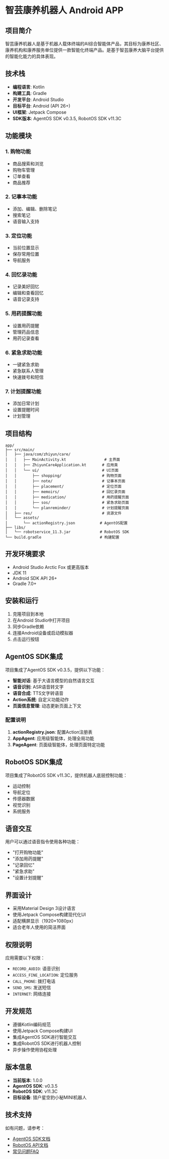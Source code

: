 # 智芸康养机器人 Android APP

## 项目简介

智芸康养机器人是基于机器人载体终端的AI综合智能体产品，其目标为康养社区、康养机构和康养服务单位提供一款智能化终端产品。是基于智芸康养大脑平台提供的智能化能力的具体表现。

## 技术栈

- **编程语言**: Kotlin
- **构建工具**: Gradle
- **开发平台**: Android Studio
- **目标平台**: Android (API 26+)
- **UI框架**: Jetpack Compose
- **SDK版本**: AgentOS SDK v0.3.5, RobotOS SDK v11.3C

## 功能模块

### 1. 购物功能
- 商品搜索和浏览
- 购物车管理
- 订单查看
- 商品推荐

### 2. 记事本功能
- 添加、编辑、删除笔记
- 搜索笔记
- 语音输入支持

### 3. 定位功能
- 当前位置显示
- 保存常用位置
- 导航服务

### 4. 回忆录功能
- 记录美好回忆
- 编辑和查看回忆
- 语音记录支持

### 5. 用药提醒功能
- 设置用药提醒
- 管理药品信息
- 用药记录查看

### 6. 紧急求助功能
- 一键紧急求助
- 紧急联系人管理
- 快速拨号和短信

### 7. 计划提醒功能
- 添加日常计划
- 设置提醒时间
- 计划管理

## 项目结构

```
app/
├── src/main/
│   ├── java/com/zhiyun/care/
│   │   ├── MainActivity.kt                 # 主界面
│   │   ├── ZhiyunCareApplication.kt       # 应用类
│   │   └── ui/                            # UI页面
│   │       ├── shopping/                  # 购物页面
│   │       ├── note/                      # 记事本页面
│   │       ├── placement/                 # 定位页面
│   │       ├── memoirs/                   # 回忆录页面
│   │       ├── medication/                # 用药提醒页面
│   │       ├── sos/                       # 紧急求助页面
│   │       └── planreminder/              # 计划提醒页面
│   ├── res/                               # 资源文件
│   └── assets/
│       └── actionRegistry.json           # AgentOS配置
├── libs/
│   └── robotservice_11.3.jar             # RobotOS SDK
└── build.gradle                          # 构建配置
```

## 开发环境要求

- Android Studio Arctic Fox 或更高版本
- JDK 11
- Android SDK API 26+
- Gradle 7.0+

## 安装和运行

1. 克隆项目到本地
2. 在Android Studio中打开项目
3. 同步Gradle依赖
4. 连接Android设备或启动模拟器
5. 点击运行按钮

## AgentOS SDK集成

项目集成了AgentOS SDK v0.3.5，提供以下功能：

- **智能对话**: 基于大语言模型的自然语言交互
- **语音识别**: ASR语音转文字
- **语音合成**: TTS文字转语音
- **Action系统**: 自定义功能动作
- **页面信息管理**: 动态更新页面上下文

### 配置说明

1. **actionRegistry.json**: 配置Action注册表
2. **AppAgent**: 应用级智能体，处理全局功能
3. **PageAgent**: 页面级智能体，处理页面特定功能

## RobotOS SDK集成

项目集成了RobotOS SDK v11.3C，提供机器人底层控制功能：

- 运动控制
- 导航定位
- 传感器数据
- 视觉识别
- 系统服务

## 语音交互

用户可以通过语音指令使用各种功能：

- "打开购物功能"
- "添加用药提醒"
- "记录回忆"
- "紧急求助"
- "设置计划提醒"

## 界面设计

- 采用Material Design 3设计语言
- 使用Jetpack Compose构建现代化UI
- 适配横屏显示（1920×1080px）
- 适合老年人使用的简洁界面

## 权限说明

应用需要以下权限：

- `RECORD_AUDIO`: 语音识别
- `ACCESS_FINE_LOCATION`: 定位服务
- `CALL_PHONE`: 拨打电话
- `SEND_SMS`: 发送短信
- `INTERNET`: 网络连接

## 开发规范

- 遵循Kotlin编码规范
- 使用Jetpack Compose构建UI
- 集成AgentOS SDK进行智能交互
- 集成RobotOS SDK进行机器人控制
- 异步操作使用协程处理

## 版本信息

- **当前版本**: 1.0.0
- **AgentOS SDK**: v0.3.5
- **RobotOS SDK**: v11.3C
- **目标设备**: 猎户星空豹小秘MINI机器人

## 技术支持

如有问题，请参考：
- [AgentOS SDK文档](Agent/v0.3.5/AgentOS_SDK_Doc_v0.3.5.md)
- [RobotOS API文档](Robot/v11.3C/RobotAPI.md)
- [常见问题FAQ](FAQ.md)
